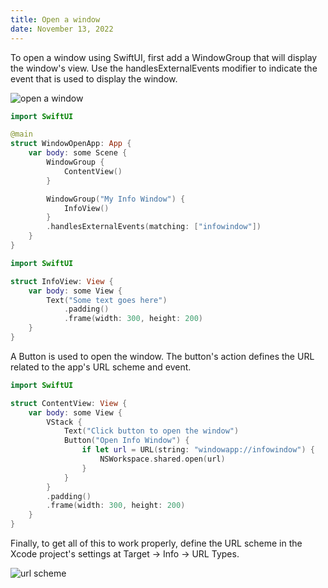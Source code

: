 ```yaml
---
title: Open a window
date: November 13, 2022
---
```


To open a window using SwiftUI, first add a WindowGroup that will display the window's view. Use the handlesExternalEvents modifier to indicate the event that is used to display the window.

<img src="../images/window-open.png" style="max-width:600px;" alt="open a window">

```swift
import SwiftUI

@main
struct WindowOpenApp: App {
    var body: some Scene {
        WindowGroup {
            ContentView()
        }

        WindowGroup("My Info Window") {
            InfoView()
        }
        .handlesExternalEvents(matching: ["infowindow"])
    }
}
```

```swift
import SwiftUI

struct InfoView: View {
    var body: some View {
        Text("Some text goes here")
            .padding()
            .frame(width: 300, height: 200)
    }
}
```

A Button is used to open the window. The button's action defines the URL related to the app's URL scheme and event.

```swift
import SwiftUI

struct ContentView: View {
    var body: some View {
        VStack {
            Text("Click button to open the window")
            Button("Open Info Window") {
                if let url = URL(string: "windowapp://infowindow") {
                    NSWorkspace.shared.open(url)
                }
            }
        }
        .padding()
        .frame(width: 300, height: 200)
    }
}
```

Finally, to get all of this to work properly, define the URL scheme in the Xcode project's settings at Target &rarr; Info &rarr; URL Types.

<img src="../images/window-open-url.png" style="max-width:1000px;" alt="url scheme">
